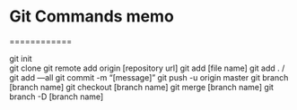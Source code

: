 

# Git Commands memo
============

git init                    
git clone
git remote add origin [repository url]
git add [file name]
git add . / git add —all
git commit  -m “[message]”
git  push -u origin master
git branch [branch name]
git checkout [branch name]
git merge [branch name]
git branch -D [branch name]
